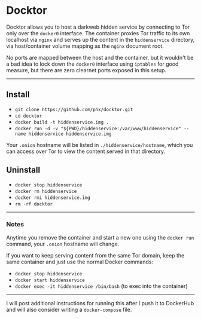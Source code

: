 # Docktor

Docktor allows you to host a darkweb hidden service by connecting to Tor only over the `docker0` interface.
The container proxies Tor traffic to its own localhost via `nginx` and serves up the content in the `hiddenservice` directory, via host/container volume mapping as the `nginx` document root.

No ports are mapped between the host and the container, but it wouldn't be a bad idea to lock down the `docker0` interface using `iptables` for good measure, but there are zero clearnet ports exposed in this setup.

---

## Install

- `git clone https://github.com/phx/docktor.git`
- `cd docktor`
- `docker build -t hiddenservice.img .`
- `docker run -d -v "${PWD}/hiddenservice:/var/www/hiddenservice" --name hiddenservice hiddenservice.img`

Your `.onion` hostname will be listed in `./hiddenservice/hostname`, which you can access over Tor to view the content served in that directory.

## Uninstall

- `docker stop hiddenservice`
- `docker rm hiddenservice`
- `docker rmi hiddenservice.img`
- `rm -rf docktor`

---

### Notes

Anytime you remove the container and start a new one using the `docker run` command, your `.onion` hostname will change.

If you want to keep serving content from the same Tor domain, keep the same container and just use the normal Docker commands:

- `docker stop hiddenservice`
- `docker start hiddenservice`
- `docker exec -it hiddenservice /bin/bash` (to exec into the container)

---

I will post additional instructions for running this after I push it to DockerHub and will also consider writing a `docker-compose` file.
